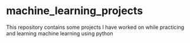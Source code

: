 # machine_learning_projects
This repository contains some projects I have worked on while practicing and learning machine learning using python
